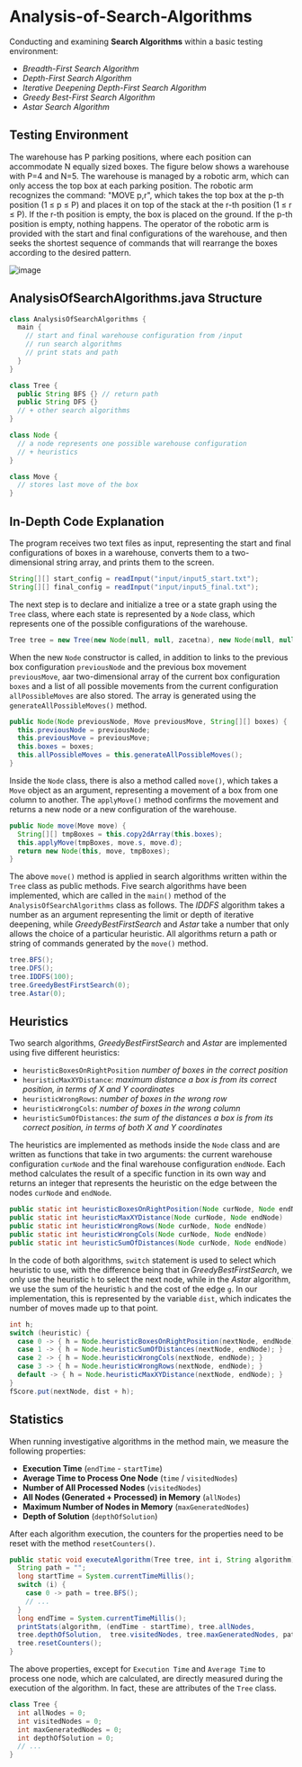 # Analysis-of-Search-Algorithms


Conducting and examining **Search Algorithms** within a basic testing environment:  
- *Breadth-First Search Algorithm*
- *Depth-First Search Algorithm*
- *Iterative Deepening Depth-First Search Algorithm*
- *Greedy Best-First Search Algorithm*
- *Astar Search Algorithm*


## Testing Environment


The warehouse has P parking positions, where each position can accommodate N equally sized boxes. The figure below shows a warehouse with P=4 and N=5. The warehouse is managed by a robotic arm, which can only access the top box at each parking position. The robotic arm recognizes the command: "MOVE p,r", which takes the top box at the p-th position (1 ≤ p ≤ P) and places it on top of the stack at the r-th position (1 ≤ r ≤ P). If the r-th position is empty, the box is placed on the ground. If the p-th position is empty, nothing happens.
The operator of the robotic arm is provided with the start and final configurations of the warehouse, and then seeks the shortest sequence of commands that will rearrange the boxes according to the desired pattern.

![image](https://user-images.githubusercontent.com/75141731/226174223-eb451ebd-9681-4a29-935e-749c309c0c26.png)


## AnalysisOfSearchAlgorithms.java Structure


```java
class AnalysisOfSearchAlgorithms {
  main {
    // start and final warehouse configuration from /input
    // run search algorithms
    // print stats and path
  }
}

class Tree {
  public String BFS {} // return path
  public String DFS {}
  // + other search algorithms
}

class Node {
  // a node represents one possible warehouse configuration
  // + heuristics
}

class Move {
  // stores last move of the box
}
```


## In-Depth Code Explanation


The program receives two text files as input, representing the start and final configurations of boxes in a warehouse, converts them to a two-dimensional string array, and prints them to the screen.
```java
String[][] start_config = readInput("input/input5_start.txt");
String[][] final_config = readInput("input/input5_final.txt");
```

The next step is to declare and initialize a tree or a state graph using the `Tree` class, where each state is represented by a `Node` class, which represents one of the possible configurations of the warehouse.
```java
Tree tree = new Tree(new Node(null, null, zacetna), new Node(null, null, koncna));
```

When the new `Node` constructor is called, in addition to links to the previous box configuration `previousNode` and the previous box movement `previousMove`, aar two-dimensional array of the current box configuration `boxes` and a list of all possible movements from the current configuration `allPossibleMoves` are also stored. The array is generated using the `generateAllPossibleMoves()` method.
```java
public Node(Node previousNode, Move previousMove, String[][] boxes) {
  this.previousNode = previousNode;
  this.previousMove = previousMove;
  this.boxes = boxes;
  this.allPossibleMoves = this.generateAllPossibleMoves();
}
```

Inside the `Node` class, there is also a method called `move()`, which takes a `Move` object as an argument, representing a movement of a box from one column to another. The `applyMove()` method confirms the movement and returns a new node or a new configuration of the warehouse.
```JAVA
public Node move(Move move) {
  String[][] tmpBoxes = this.copy2dArray(this.boxes);
  this.applyMove(tmpBoxes, move.s, move.d);
  return new Node(this, move, tmpBoxes);
}
```

The above `move()` method is applied in search algorithms written within the `Tree` class as public methods. Five search algorithms have been implemented, which are called in the `main()` method of the `AnalysisOfSearchAlgorithms` class as follows. The *IDDFS* algorithm takes a number as an argument representing the limit or depth of iterative deepening, while *GreedyBestFirstSearch* and *Astar* take a number that only allows the choice of a particular heuristic. All algorithms return a path or string of commands generated by the `move()` method.
```java
tree.BFS(); 
tree.DFS();
tree.IDDFS(100);
tree.GreedyBestFirstSearch(0); 
tree.Astar(0);
```


## Heuristics


Two search algorithms, *GreedyBestFirstSearch* and *Astar* are implemented using five different heuristics:
- `heuristicBoxesOnRightPosition` *number of boxes in the correct position*
- `heuristicMaxXYDistance`: *maximum distance a box is from its correct position, in terms of X and Y coordinates*
- `heuristicWrongRows`: *number of boxes in the wrong row*
- `heuristicWrongCols`: *number of boxes in the wrong column*
- `heuristicSumOfDistances`: *the sum of the distances a box is from its correct position, in terms of both X and Y coordinates*

The heuristics are implemented as methods inside the `Node` class and are written as functions that take in two arguments: the current warehouse configuration `curNode` and the final warehouse configuration `endNode`. Each method calculates the result of a specific function in its own way and returns an integer that represents the heuristic on the edge between the nodes `curNode` and `endNode`.
```java
public static int heuristicBoxesOnRightPosition(Node curNode, Node endNode)
public static int heuristicMaxXYDistance(Node curNode, Node endNode)
public static int heuristicWrongRows(Node curNode, Node endNode)
public static int heuristicWrongCols(Node curNode, Node endNode)
public static int heuristicSumOfDistances(Node curNode, Node endNode)
```

In the code of both algorithms, `switch` statement is used to select which heuristic to use, with the difference being that in *GreedyBestFirstSearch*, we only use the heuristic `h` to select the next node, while in the *Astar* algorithm, we use the sum of the heuristic `h` and the cost of the edge `g`. In our implementation, this is represented by the variable `dist`, which indicates the number of moves made up to that point.
```java
int h;
switch (heuristic) {
  case 0 -> { h = Node.heuristicBoxesOnRightPosition(nextNode, endNode); }
  case 1 -> { h = Node.heuristicSumOfDistances(nextNode, endNode); }
  case 2 -> { h = Node.heuristicWrongCols(nextNode, endNode); }
  case 3 -> { h = Node.heuristicWrongRows(nextNode, endNode); }
  default -> { h = Node.heuristicMaxXYDistance(nextNode, endNode); }
}
fScore.put(nextNode, dist + h);
```

## Statistics


When running investigative algorithms in the method main, we measure the following properties:
- **Execution Time** (`endTime` - `startTime`)
- **Average Time to Process One Node** (`time` / `visitedNodes`)
- **Number of All Processed Nodes** (`visitedNodes`)
- **All Nodes (Generated + Processed) in Memory** (`allNodes`)
- **Maximum Number of Nodes in Memory** (`maxGeneratedNodes`)
- **Depth of Solution** (`depthOfSolution`)

After each algorithm execution, the counters for the properties need to be reset with the method `resetCounters()`.
```java
public static void executeAlgorithm(Tree tree, int i, String algorithm) {
  String path = "";
  long startTime = System.currentTimeMillis();
  switch (i) {
    case 0 -> path = tree.BFS();
    // ...
  }
  long endTime = System.currentTimeMillis();
  printStats(algorithm, (endTime - startTime), tree.allNodes, 
  tree.depthOfSolution,  tree.visitedNodes, tree.maxGeneratedNodes, path);
  tree.resetCounters();
}
```

The above properties, except for `Execution Time` and `Average Time` to process one node, which are calculated, are directly measured during the execution of the algorithm. In fact, these are attributes of the `Tree` class.
```java
class Tree {
  int allNodes = 0;
  int visitedNodes = 0;
  int maxGeneratedNodes = 0;
  int depthOfSolution = 0;
  // ...
}
```
